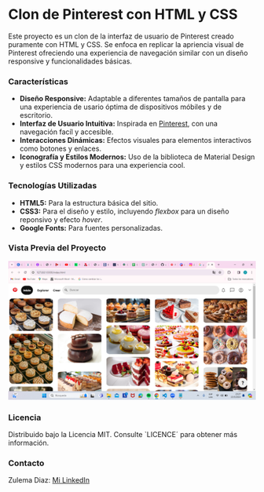 # Clon de Pinterest con HTML y CSS

Este proyecto es un clon de la interfaz de usuario de Pinterest creado puramente con HTML y CSS. Se enfoca en replicar la apriencia visual de Pinterest ofreciendo una experiencia de navegación similar con un diseño responsive y funcionalidades básicas.

### Características
+ **Diseño Responsive:** Adaptable a diferentes tamaños de pantalla para una experiencia de usario óptima de dispositivos móbiles y de escritorio.
+ **Interfaz de Usuario Intuitiva:** Inspirada en [Pinterest](https://ar.pinterest.com/), con una navegación facíl y accesible.
+ **Interacciones Dinámicas:** Efectos visuales para elementos interactivos como botones y enlaces.
+ **Iconografía y Estilos Modernos:** Uso de la biblioteca de Material Design y estilos CSS modernos para una experiencia cool.

### Tecnologías Utilizadas
+ **HTML5:** Para la estructura básica del sitio.
+ **CSS3:** Para el diseño y estilo, incluyendo _flexbox_ para un diseño reponsivo y efecto _hover_.
+ **Google Fonts:** Para fuentes personalizadas.


### Vista Previa del Proyecto
![Demo](/imagenes/pinterest_screen.png)

### Licencia 
Distribuido bajo la Licencia MIT. Consulte `LICENCE´ para obtener más información.

### Contacto
Zulema Diaz: [Mi LinkedIn](https://www.linkedin.com/in/zulema-diaz-rojas-0487b3233/)

